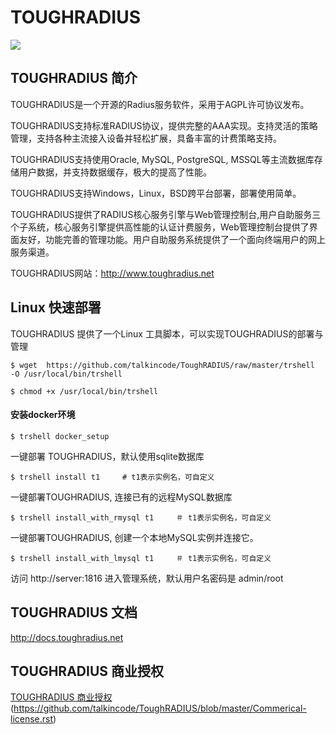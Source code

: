 # TOUGHRADIUS

[![](https://badge.imagelayers.io/talkincode/toughradius:v2.svg)](https://imagelayers.io/?images=talkincode/toughradius:v2 'Get your own badge on imagelayers.io')

## TOUGHRADIUS 简介

TOUGHRADIUS是一个开源的Radius服务软件，采用于AGPL许可协议发布。

TOUGHRADIUS支持标准RADIUS协议，提供完整的AAA实现。支持灵活的策略管理，支持各种主流接入设备并轻松扩展，具备丰富的计费策略支持。

TOUGHRADIUS支持使用Oracle, MySQL, PostgreSQL, MSSQL等主流数据库存储用户数据，并支持数据缓存，极大的提高了性能。

TOUGHRADIUS支持Windows，Linux，BSD跨平台部署，部署使用简单。

TOUGHRADIUS提供了RADIUS核心服务引擎与Web管理控制台,用户自助服务三个子系统，核心服务引擎提供高性能的认证计费服务，Web管理控制台提供了界面友好，功能完善的管理功能。用户自助服务系统提供了一个面向终端用户的网上服务渠道。

TOUGHRADIUS网站：http://www.toughradius.net

## Linux 快速部署

TOUGHRADIUS 提供了一个Linux 工具脚本，可以实现TOUGHRADIUS的部署与管理

    $ wget  https://github.com/talkincode/ToughRADIUS/raw/master/trshell  -O /usr/local/bin/trshell

    $ chmod +x /usr/local/bin/trshell


#### 安装docker环境

    $ trshell docker_setup


一键部署 TOUGHRADIUS，默认使用sqlite数据库


    $ trshell install t1     # t1表示实例名，可自定义


一键部署TOUGHRADIUS, 连接已有的远程MySQL数据库


    $ trshell install_with_rmysql t1     ＃ t1表示实例名，可自定义


一键部署TOUGHRADIUS, 创建一个本地MySQL实例并连接它。


    $ trshell install_with_lmysql t1     ＃ t1表示实例名，可自定义


访问 http://server:1816  进入管理系统，默认用户名密码是 admin/root

## TOUGHRADIUS 文档

http://docs.toughradius.net

## TOUGHRADIUS 商业授权

[TOUGHRADIUS 商业授权](#) (https://github.com/talkincode/ToughRADIUS/blob/master/Commerical-license.rst)